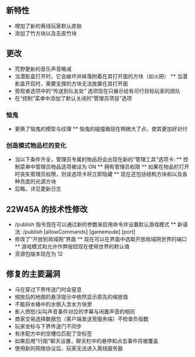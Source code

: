 ## 新特性
* 增加了新的离线玩家默认皮肤
* 添加了竹方块以及去皮竹块
## 更改
* 荒野更新的音乐声音略减
* 当潜影盒打开时，它会破坏并掉落附着在其打开面的方块（如火把）
** 当潜影盒开启时，需要支撑的方块无法放置在其打开面
* 旁观者选项中的“传送到队友处” 选项现在只展示给有可行目标玩家的团队
* 在“控制”菜单中添加了默认关闭的“管理员项目”选项
### 恼鬼
* 更换了恼鬼的模型与纹理
** 恼鬼的碰撞箱现在稍微大了点，使其更加好对付
### 创造模式物品栏的变化
* 当以下条件齐全，管理员专属的物品将会出现在新的“管理工具”选项卡:
** 控制菜单中管理员物品选项被设为 ON
** 拥有管理员权限
** 如果在物品栏打开时丧失管理员权限，则该选项卡将立即隐藏
** 现在还包括结构方块和以及各种亮度的光源方块
* 后略，详见更新日志
## 22W45A 的技术性修改
* /publish 指令现在可以通过新的参数来启用命令并设置默认游戏模式
** 新语法: /publish [allowCommands] [gamemode] [port]
* 修改了“开放到局域网”界面
** 现在可以在界面中选取开放局域网世界的端口
** 游戏模式和允许作弊按钮现在使用世界的默认值
* 资源包版本现在为 12
## 修复的主要漏洞
* 马在穿过下界传送门时会窒息
* 缩放后的地图的悬浮提示中依然显示原先的缩放值
* 不能将水桶中的水倒入含水方块里
* 影人愤怒/尖叫声音事件对应的字幕与闲置声音的相同
* 商家交易选择数据包（客户端发送至服务端）不检查负指数
* 玩家坐标与下界传送门不同步
* 有序配方中的空槽位匹配了空标签
* 如果启用“行距”聊天设置，聊天栏中的悬停和点击事件将被覆盖
* 使用新的网络协议后，玩家无法进入离线服务器
